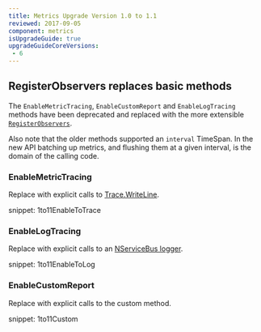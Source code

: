 ```yaml
---
title: Metrics Upgrade Version 1.0 to 1.1
reviewed: 2017-09-05
component: metrics
isUpgradeGuide: true
upgradeGuideCoreVersions:
 - 6
---
```



## RegisterObservers replaces basic methods

The `EnableMetricTracing`, `EnableCustomReport` and `EnableLogTracing` methods have been deprecated and replaced with the more extensible [`RegisterObservers`](/nservicebus/operations/metrics.md#reporting-metrics-data-to-any-external-storage).

Also note that the older methods supported an `interval` TimeSpan. In the new API batching up metrics, and flushing them at a given interval, is the domain of the calling code.


### EnableMetricTracing

Replace with explicit calls to [Trace.WriteLine](https://msdn.microsoft.com/en-us/library/system.diagnostics.trace.writeline.aspx).

snippet: 1to11EnableToTrace


### EnableLogTracing

Replace with explicit calls to an [NServiceBus logger](/nservicebus/logging/usage.md).

snippet: 1to11EnableToLog


### EnableCustomReport

Replace with explicit calls to the custom method.

snippet: 1to11Custom
